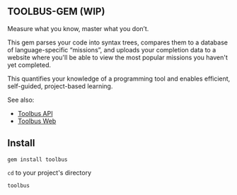 ## TOOLBUS-GEM (WIP)

Measure what you know, master what you don’t.

This gem parses your code into syntax trees, compares them to a database of language-specific “missions”, and uploads your completion data to a website where you'll be able to view the most popular missions you haven't yet completed.

This quantifies your knowledge of a programming tool and enables efficient, self-guided, project-based learning.

See also:

* [Toolbus API](https://github.com/JasonBenn/toolbus-api)
* [Toolbus Web](https://github.com/JasonBenn/toolbus-web)

## Install

```
gem install toolbus
```

`cd` to your project's directory

```
toolbus
```
